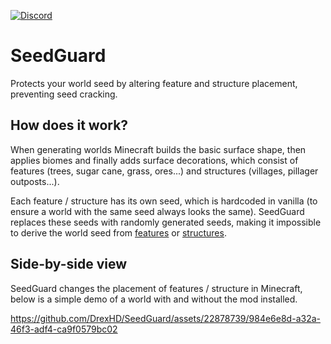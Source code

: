 [![Discord](https://img.shields.io/discord/904419828192927885.svg?logo=discord)](https://discord.gg/HeZayd6SxF)

# SeedGuard

Protects your world seed by altering feature and structure placement, preventing seed cracking.

## How does it work?

When generating worlds Minecraft builds the basic surface shape, then applies biomes and finally adds surface
decorations, which consist of features (trees, sugar cane, grass, ores...) and structures (villages,
pillager outposts...). 

Each feature / structure has its own seed, which is hardcoded in vanilla (to ensure a world with
the same seed always looks the same). SeedGuard replaces these seeds with randomly generated seeds, making it impossible
to derive the world seed from [features](https://minecraft.fandom.com/wiki/Feature) or [structures](https://minecraft.fandom.com/wiki/Structure).

## Side-by-side view

SeedGuard changes the placement of features / structure in Minecraft, below is a simple demo of a world with and without
the mod installed.

https://github.com/DrexHD/SeedGuard/assets/22878739/984e6e8d-a32a-46f3-adf4-ca9f0579bc02